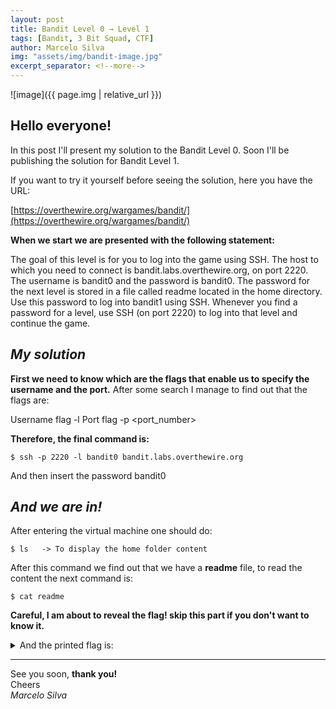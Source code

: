 ```yaml
---
layout: post
title: Bandit Level 0 → Level 1
tags: [Bandit, 3 Bit Squad, CTF]
author: Marcelo Silva
img: "assets/img/bandit-image.jpg"
excerpt_separator: <!--more-->
---
```


![image]({{ page.img | relative_url }})

## Hello everyone!


In this post I'll present my solution to the Bandit Level 0. Soon I'll be publishing the solution for Bandit Level 1.

<!--more-->
If you want to try it yourself before seeing the solution, here you have the URL:


[https://overthewire.org/wargames/bandit/](https://overthewire.org/wargames/bandit/)



**When we start we are presented with the following statement:**


The goal of this level is for you to log into the game using SSH. The host to which you need to connect is bandit.labs.overthewire.org, on port 2220. The username is bandit0 and the password is bandit0. The password for the next level is stored in a file called readme located in the home directory. Use this password to log into bandit1 using SSH. Whenever you find a password for a level, use SSH (on port 2220) to log into that level and continue the game.


## *My solution*


**First we need to know which are the flags that enable us to specify the username and the port.**
After some search I manage to find out that the flags are:

Username flag -l <username>
Port flag -p <port_number>

**Therefore, the final command is:**

    $ ssh -p 2220 -l bandit0 bandit.labs.overthewire.org

    
   And then insert the password bandit0

## *And we are in!*
    
    

   After entering the virtual machine one should do:
    
    $ ls   -> To display the home folder content
        
   After this command we find out that we have a **readme** file, 
   to read the content the next command is:
        
    $ cat readme
        

**Careful, I am about to reveal the flag! skip this part if you don't want to know it.**


<details>
  <summary>And the printed flag is: </summary>
     {% highlight text %} boJ9jbbUNNfktd78OOpsqOltutMc3MY1 {% endhighlight text %}
</details>  


----
See you soon, **thank you!**  
Cheers  
*Marcelo Silva*
